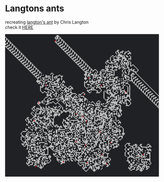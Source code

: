 # Langtons ants

recreating [langton's ant](https://en.wikipedia.org/wiki/Langton%27s_ant) by Chris Langton <br/>
check it [HERE](https://ayushmantripathy.github.io/langtons_ant/) <br/>

![sample partten formed by ants](./sample.png) <br/>
